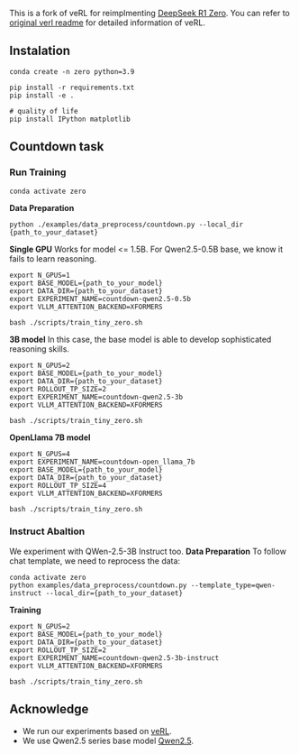 This is a fork of veRL for reimplmenting [DeepSeek R1 Zero](https://github.com/deepseek-ai/DeepSeek-R1). You can refer to [original verl readme](OLD_README.md) for detailed information of veRL.

## Instalation
```
conda create -n zero python=3.9

pip install -r requirements.txt
pip install -e .

# quality of life
pip install IPython matplotlib
```

## Countdown task

### Run Training
```
conda activate zero
```

**Data Preparation**
```
python ./examples/data_preprocess/countdown.py --local_dir {path_to_your_dataset}
```

**Single GPU**
Works for model <= 1.5B. For Qwen2.5-0.5B base, we know it fails to learn reasoning.

```
export N_GPUS=1
export BASE_MODEL={path_to_your_model}
export DATA_DIR={path_to_your_dataset}
export EXPERIMENT_NAME=countdown-qwen2.5-0.5b
export VLLM_ATTENTION_BACKEND=XFORMERS

bash ./scripts/train_tiny_zero.sh
```

**3B model**
In this case, the base model is able to develop sophisticated reasoning skills.
```
export N_GPUS=2
export BASE_MODEL={path_to_your_model}
export DATA_DIR={path_to_your_dataset}
export ROLLOUT_TP_SIZE=2
export EXPERIMENT_NAME=countdown-qwen2.5-3b
export VLLM_ATTENTION_BACKEND=XFORMERS

bash ./scripts/train_tiny_zero.sh
```

**OpenLlama 7B model**
```
export N_GPUS=4
export EXPERIMENT_NAME=countdown-open_llama_7b
export BASE_MODEL={path_to_your_model}
export DATA_DIR={path_to_your_dataset}
export ROLLOUT_TP_SIZE=4
export VLLM_ATTENTION_BACKEND=XFORMERS

bash ./scripts/train_tiny_zero.sh
```

### Instruct Abaltion
We experiment with QWen-2.5-3B Instruct too.
**Data Preparation**
To follow chat template, we need to reprocess the data:
```
conda activate zero
python examples/data_preprocess/countdown.py --template_type=qwen-instruct --local_dir={path_to_your_dataset}
```

**Training**
```
export N_GPUS=2
export BASE_MODEL={path_to_your_model}
export DATA_DIR={path_to_your_dataset}
export ROLLOUT_TP_SIZE=2
export EXPERIMENT_NAME=countdown-qwen2.5-3b-instruct
export VLLM_ATTENTION_BACKEND=XFORMERS

bash ./scripts/train_tiny_zero.sh
```

## Acknowledge
* We run our experiments based on [veRL](https://github.com/volcengine/verl).
* We use Qwen2.5 series base model [Qwen2.5](https://github.com/QwenLM/Qwen2.5).
